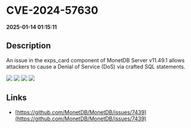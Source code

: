 # CVE-2024-57630

**2025-01-14 01:15:11**

## Description
An issue in the exps_card component of MonetDB Server v11.49.1 allows attackers to cause a Denial of Service (DoS) via crafted SQL statements.

![](https://img.shields.io/static/v1?label=Exploit&message=Yes&color=red)
![](https://img.shields.io/static/v1?label=Score&message=7.5&color=red)
![](https://img.shields.io/static/v1?label=Severity&message=HIGH&color=red)
![](https://img.shields.io/static/v1?label=CWE&message=SQL&color=green)

## Links
- [https://github.com/MonetDB/MonetDB/issues/7439](https://github.com/MonetDB/MonetDB/issues/7439)
